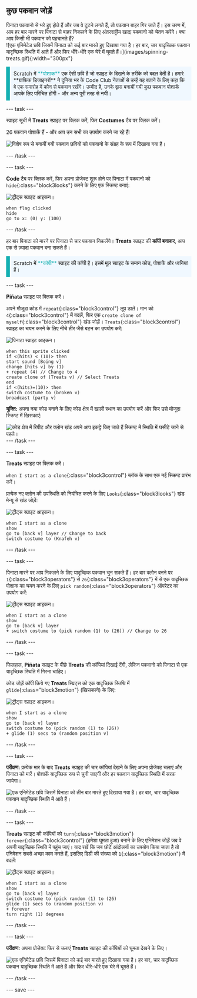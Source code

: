 ## कुछ पकवान जोड़ें

<div style="display: flex; flex-wrap: wrap">
<div style="flex-basis: 200px; flex-grow: 1; margin-right: 15px;">
पिनाटा पकवानो से भरे हुए होते हैं और जब वे टूटने लगते हैं, तो पकवान बाहर गिर जाते हैं। इस चरण में, आप हर बार मारने पर पिनाटा से बाहर निकलने के लिए अंतरराष्ट्रीय खाद्य पकवानो को चेतन करेंगे। क्या आप किसी भी पकवान को पहचानते हैं?
</div>
<div>
![एक एनिमेटेड छवि जिसमें पिनाटा को कई बार मारते हुए दिखाया गया है। हर बार, चार यादृच्छिक पकवान यादृच्छिक स्थिति में आते हैं और फिर धीरे-धीरे एक घेरे में घूमते हैं।](images/spinning-treats.gif){:width="300px"}
</div>
</div>

<p style="border-left: solid; border-width:10px; border-color: #0faeb0; background-color: aliceblue; padding: 10px;">
Scratch में <span style="color: #0faeb0">**पोशाक**</span> एक ऐसी छवि है जो स्प्राइट के दिखने के तरीके को बदल देती है। हमारे **ग्राफिक डिजाइनरों** ने दुनिया भर के Code Club नेताओं से उन्हें यह बताने के लिए कहा कि वे एक समारोह में कौन से पकवान रखेंगे। उम्मीद है, उनके द्वारा बनायीं गयी कुछ पकवान पोशाकें आपके लिए परिचित होंगी - और अन्य पूरी तरह से नयी।      
</p>

--- task ---

स्प्राइट सूची में **Treats** स्प्राइट पर क्लिक करें, फिर **Costumes** टैब पर क्लिक करें।

26 पकवान पोशाकें हैं - और आप उन सभी का उपयोग करने जा रहे हैं!

![विशेष रूप से बनायीं गयी पकवान छवियों को पकवानो के संग्रह के रूप में दिखाया गया है।](images/treats.png)

--- /task ---

--- task ---

**Code** टैब पर क्लिक करें, फिर अपना प्रोजेक्ट शुरू होने पर पिनाटा में पकवानो को `hide`{:class="block3looks"} करने के लिए एक स्क्रिप्ट बनाएं:

![ट्रीट्स स्प्राइट आइकन।](images/treats-sprite.png)

```blocks3
when flag clicked
hide
go to x: (0) y: (100)
```

--- /task ---

हर बार पिनाटा को मारने पर पिनाटा से चार पकवान निकलेंगे। **Treats** स्प्राइट की **कॉपी बनाकर**, आप एक से ज़्यादा पकवान बना सकते हैं।

<p style="border-left: solid; border-width:10px; border-color: #0faeb0; background-color: aliceblue; padding: 10px;">
Scratch में <span style="color: #0faeb0">**कॉपी**</span> स्प्राइट की कॉपी है। इसमें मूल स्प्राइट के समान कोड, पोशाकें और ध्वनियां हैं।      
</p>

--- task ---

**Piñata** स्प्राइट पर क्लिक करें।

अपने मौजूदा कोड में `repeat`{:class="block3control"} लूप डालें। मान को `4`{:class="block3control"} में बदलें, फिर एक `create clone of myself`{:class="block3control"} खंड जोड़ें। `Treats`{:class="block3control"} स्प्राइट का चयन करने के लिए नीचे तीर जैसे बटन का उपयोग करें:

![पिनाटा स्प्राइट आइकन।](images/pinata-sprite.png)

```blocks3
when this sprite clicked
if <(hits) < (10)> then
start sound [Boing v]
change [hits v] by (1)
+ repeat (4) // Change to 4
create clone of (Treats v) // Select Treats
end
if <(hits)=(10)> then
switch costume to (broken v)
broadcast (party v)
```

**युक्ति:** अपना नया कोड बनाने के लिए कोड क्षेत्र में खाली स्थान का उपयोग करें और फिर उसे मौजूदा स्क्रिप्ट में खिसकाएं:

![कोड क्षेत्र में रिपीट और क्लोन खंड अपने आप इकट्ठे किए जाते हैं स्क्रिप्ट में स्थिति में घसीटे जाने से पहले।](images/code-area.gif) --- /task ---

--- task ---

**Treats** स्प्राइट पर क्लिक करें।

`when I start as a clone`{:class="block3control"} ब्लॉक के साथ एक नई स्क्रिप्ट प्रारंभ करें।

प्रत्येक नए क्लोन की उपस्थिति को नियंत्रित करने के लिए `Looks`{:class="block3looks"} खंड मेन्यू से खंड जोड़ें:

![ट्रीट्स स्प्राइट आइकन।](images/treats-sprite.png)

```blocks3
when I start as a clone
show
go to [back v] layer // Change to back
switch costume to (Knafeh v)
```

--- /task ---

--- task ---

पिनाटा मारने पर आप निकलने के लिए यादृच्छिक पकवान चुन सकते हैं। हर बार क्लोन बनने पर `1`{:class="block3operators"} से `26`{:class="block3operators"} में से एक यादृच्छिक पोशाक का चयन करने के लिए `pick random`{:class="block3operators"} ऑपरेटर का उपयोग करें:

![ट्रीट्स स्प्राइट आइकन।](images/treats-sprite.png)

```blocks3
when I start as a clone
show
go to [back v] layer 
+ switch costume to (pick random (1) to (26)) // Change to 26
```

--- /task ---

--- task ---

फिलहाल, **Piñata** स्प्राइट के पीछे **Treats** की कॉपियां दिखाई देंगी, लेकिन पकवानो को पिनाटा से एक यादृच्छिक स्थिति में गिरना चाहिए।

कोड जोड़ें कॉपी किये गए **Treats** स्प्रिट्स को एक यादृच्छिक स्तिथि में `glide`{:class="block3motion"} (खिसकाने) के लिए:

![ट्रीट्स स्प्राइट आइकन।](images/treats-sprite.png)

```blocks3
when I start as a clone
show
go to [back v] layer
switch costume to (pick random (1) to (26))
+ glide (1) secs to (random position v) 
```

--- /task ---

--- task ---

**परीक्षण:** प्रत्येक मार के बाद **Treats** स्प्राइट की चार कॉपियां देखने के लिए अपना प्रोजेक्ट चलाएं और पिनाटा को मारें। पोशाकें यादृच्छिक रूप से चुनी जाएगी और हर पकवान यादृच्छिक स्थिति में सरक जायेगा।

![एक एनिमेटेड छवि जिसमें पिनाटा को तीन बार मारते हुए दिखाया गया है। हर बार, चार यादृच्छिक पकवान यादृच्छिक स्थिति में आते हैं।](images/four-treats.gif)

--- /task ---

--- task ---

**Treats** स्प्राइट की कॉपियों को `turn`{:class="block3motion"} `forever`{:class="block3control"} (हमेशा घूमता हुआ) बनाने के लिए एनिमेशन जोड़ें जब वे अपनी यादृच्छिक स्थिति में पहुंच जाएं। याद रखें कि जब छोटे आंदोलनों का उपयोग किया जाता है तो एनिमेशन सबसे अच्छा काम करते हैं, इसलिए डिग्री की संख्या को `1`{:class="block3motion"} में बदलें:

![ट्रीट्स स्प्राइट आइकन।](images/treats-sprite.png)

```blocks3
when I start as a clone
show
go to [back v] layer
switch costume to (pick random (1) to (26)
glide (1) secs to (random position v) 
+ forever
turn right (1) degrees
```

--- /task ---

--- task ---

**परीक्षण:** अपना प्रोजेक्ट फिर से चलाएं **Treats** स्प्राइट की कॉपियों को घूमता देखने के लिए।

![एक एनिमेटेड छवि जिसमें पिनाटा को कई बार मारते हुए दिखाया गया है। हर बार, चार यादृच्छिक पकवान यादृच्छिक स्थिति में आते हैं और फिर धीरे-धीरे एक घेरे में घूमते हैं।](images/spinning-treats.gif)

--- /task ---

--- save ---
